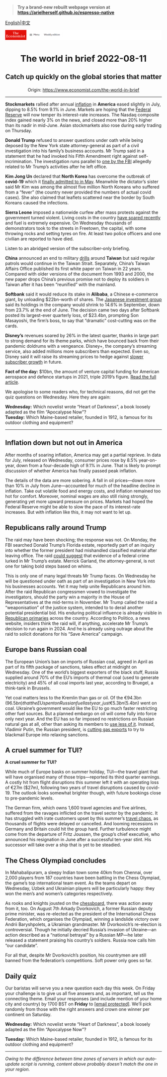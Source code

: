> **Try a brand-new rebuilt webpage version at https://arielherself.github.io/espresso-native**

[English](https://github.com/arielherself/espresso/blob/main/README.md)|[中文](https://github-com.translate.goog/arielherself/espresso/blob/main/README.md?_x_tr_sl=en&_x_tr_tl=zh-CN&_x_tr_hl=zh-CN&_x_tr_pto=wapp)



![The Economist](menubar.png)

# <p align="center">The world in brief 2022-08-11</p>

## <p align="center">Catch up quickly on the global stories that matter</p>

<p align="center">Origin: <a href="https://www.economist.com/the-world-in-brief">https://www.economist.com/the-world-in-brief</a><hr>

<strong>Stockmarkets</strong> rallied after annual [inflation](https://www.economist.com/finance-and-economics/2022/08/03/does-high-inflation-matter) in <strong>America</strong> eased slightly in July, dipping to 8.5% from 9.1% in June. Markets are hoping that the [Federal Reserve](https://www.economist.com/leaders/the-federal-reserve-is-causing-pain-in-financial-markets/21809132) will now temper its interest-rate increases. The Nasdaq composite index gained nearly 3% on the news, and closed more than 20% higher than its nadir in mid-June. Asian stockmarkets also rose during early trading on Thursday. 

<strong>Donald Trump</strong> refused to answer questions under oath while being deposed by the New York state attorney-general as part of a civil investigation into his family’s business accounts. Mr Trump said in a statement that he had invoked his Fifth Amendment right against self-incrimination. The investigation runs parallel to [one by the FBI](https://www.economist.com/united-states/2022/08/09/an-fbi-raid-on-donald-trumps-home-ignites-a-political-firestorm) allegedly related to Mr Trump’s activities after he left office. 

<strong>Kim Jong Un</strong> declared that <strong>North Korea</strong> has overcome the outbreak of <strong>covid-19</strong> which it [finally admitted to in May](https://www.economist.com/asia/2022/05/17/covid-19-is-spreading-like-wildfire-in-north-korea). Meanwhile the dictator’s sister said Mr Kim was among the almost five million North Koreans who suffered from a “fever” (the country never provided the numbers of actual covid cases). She also claimed that leaflets scattered near the border by South Koreans caused the infections. 

<strong>Sierra Leone</strong> imposed a nationwide curfew after mass protests against the government turned violent. Living costs in the country [have soared recently](https://www.economist.com/international/2022/06/23/costly-food-and-energy-are-fostering-global-unrest) and fuel is extremely expensive. On Wednesday thousands of demonstrators took to the streets in Freetown, the capital, with some throwing rocks and setting tyres on fire. At least two police officers and one civilian are reported to have died.

Listen to an abridged version of the subscriber-only briefing.

<strong>China</strong> announced an end to military [drills](https://www.economist.com/china/2022/08/05/the-crisis-over-taiwan-is-yet-another-test-for-xi-jinping) around <strong>Taiwan</strong> but said regular patrols would continue in the Taiwan Strait. Separately, China’s Taiwan Affairs Office published its first white paper on Taiwan in 22 years. Compared with older versions of the document from 1993 and 2000, the new paper drops China’s previous promise not to deploy its soldiers in Taiwan after it has been “reunified” with the mainland.

<strong>Softbank</strong> said it would reduce its stake in <strong>Alibaba</strong>, a Chinese e-commerce giant, by unloading $22bn-worth of shares. The [Japanese investment group](https://www.economist.com/business/2021/06/17/hard-truths-about-softbank) said its holdings in the company would shrink to 14.6% in September, down from 23.7% at the end of June. The decision came two days after Softbank posted its largest-ever quarterly loss, of $23.4bn, prompting Son Masayoshi, the firm’s boss, to say that “dramatic” cost-cutting was on the cards. 

<strong>Disney’s</strong> revenues soared by 26% in the latest quarter, thanks in large part to strong demand for its theme parks, which have bounced back from their pandemic doldrums with a vengeance. Disney+, the company’s streaming service, also added millions more subscribers than expected. Even so, Disney said it will raise its streaming prices to hedge against [slower subscriber growth](https://www.economist.com/business/disney-netflix-apple-is-anyone-winning-the-streaming-wars/21807591) in future.

<strong>Fact of the day:</strong> $10bn, the amount of venture capital funding for American aerospace and defence startups in 2021, triple 2019’s figure. [Read the full article](https://www.economist.com/business/2022/08/08/can-tech-reshape-the-pentagon).

We apologise to some readers who, for technical reasons, did not get the quiz questions on Wednesday. Here they are again: 

<strong>Wednesday:</strong> Which novelist wrote “Heart of Darkness”, a book loosely adapted as the film “Apocalypse Now”?  
<strong>Tuesday:</strong> Which Maine-based retailer, founded in 1912, is famous for its outdoor clothing and equipment?

----------

## Inflation down but not out in America

After months of soaring inflation, America may get a partial reprieve. In data for July, released on Wednesday, consumer prices rose by 8.5% year-on-year, down from a four-decade high of 9.1% in June. That is likely to prompt discussion of whether America has finally passed peak inflation.

The details of the data are more sobering. A fall in oil prices—down more than 10% in July from June—accounted for much of the headline decline in inflation. Take out volatile food and energy costs, and inflation remained too hot for comfort. Moreover, nominal wages are also still rising strongly, generating yet more upward pressure on prices. Markets had hoped the Federal Reserve might be able to slow the pace of its interest-rate increases. But with inflation like this, it may not want to let up.

## Republicans rally around Trump

The raid may have been shocking; the response was not. On Monday, the FBI searched Donald Trump’s Florida estate, reportedly part of an inquiry into whether the former president had mishandled classified material after leaving office. The raid [could suggest](https://www.economist.com/united-states/2022/08/09/an-fbi-raid-on-donald-trumps-home-ignites-a-political-firestorm) that evidence of a federal crime lurked in Mr Trump’s estate. Merrick Garland, the attorney-general, is not one for taking bold steps based on whims.

  
 This is only one of many legal threats Mr Trump faces. On Wednesday he will be questioned under oath as part of an investigation in New York into his businesses accounts. Yet it may help unite Republicans around him. After the raid Republican congressmen vowed to investigate the investigators, should the party win a majority in the House of Representatives at the mid-terms in November. Mr Trump called the raid a “weaponisation” of the justice system, intended to to derail another potential presidential bid. His enduring political influence is already visible in [Republican primaries](https://www.economist.com/united-states/2022/08/03/donald-trumps-preferred-candidates-sweep-to-victory-in-arizona) across the country. According to Politico, a news website, insiders think the raid will, if anything, accelerate Mr Trump’s decision to run again in 2024. And he is already using outrage about the raid to solicit donations for his “Save America” campaign.

## Europe bans Russian coal

The European Union’s ban on imports of Russian coal, agreed in April as part of its fifth package of sanctions, takes effect at midnight on Wednesday. One of the world’s biggest exporters of the black stuff, Russia supplied around 70% of the EU’s imports of thermal coal (used to generate electricity) and 45% of all coal imports last year, according to Bruegel, a think-tank in Brussels.

  
 Yet coal matters less to the Kremlin than gas or oil. Of the €94.3bn ($96.5bn) that the EU spent on Russian fuel last year, just €5.3bn ($5.4bn) went on coal. Ukraine’s government would like the EU to go much faster restricting other fuel sources. But a planned embargo on oil will come fully into force only next year. And the EU has so far imposed no restrictions on Russian natural gas at all, other than asking its members to [use less of it](https://www.economist.com/europe/2022/07/28/the-eu-agrees-on-an-energy-diet-to-fight-russian-gas-cuts). Instead, Vladimir Putin, the Russian president, is [cutting gas exports](https://www.economist.com/europe/2022/07/11/europe-is-preparing-for-russian-gas-to-be-cut-off-this-winter) to try to blackmail Europe into relaxing sanctions.

## A cruel summer for TUI?

<strong>A cruel summer for TUI?</strong>

While much of Europe basks on summer holiday, TUI—the travel giant that will have organised many of those trips—reported its third quarter earnings. A costly hit from flight disruptions this summer left it with an operating loss of €27m ($27m), following two years of travel disruptions caused by covid-19. The outlook looks somewhat brighter though, with future bookings close to pre-pandemic levels.  
  
 The German firm, which owns 1,600 travel agencies and five airlines, suffered from the ravages inflicted on the travel sector by the pandemic. It has struggled with irate customers upset by this summer’s [travel chaos](https://www.economist.com/britain/2022/07/05/why-british-holiday-makers-should-brace-for-more-misery-this-summer), as thousands of flights were delayed or cancelled. And looming recessions in Germany and Britain could hit the group hard. Further turbulence might come from the departure of Fritz Joussen, the group’s chief executive, who announced his resignation in June after a successful ten-year stint. His successor will take over a ship that is yet to be steadied.

## The Chess Olympiad concludes

In Mahabalipuram, a sleepy Indian town some 40km from Chennai, over 2,000 players from 187 countries have been battling in the Chess Olympiad, the game’s top international team event. As the teams depart on Wednesday, Uzbek and Ukrainian players will be particularly happy: they won the men’s and women’s categories respectively.

As rooks and knights jousted on the [chessboard](https://www.economist.com/1843/2015/06/15/chess), there was action away from it, too. On August 7th Arkady Dvorkovich, a former Russian deputy prime minister, was re-elected as the president of the International Chess Federation, which organises the Olympiad, winning a landslide victory over Andrii Baryshpolets, a Ukrainian grandmaster. Mr Dvorkovich’s re-election is controversial. Though he initially decried Russia’s invasion of Ukraine—an action described as a “​​national betrayal” by a Russian MP—he later released a statement praising his country’s soldiers. Russia now calls him “our candidate”. 

For all that, despite Mr Dvorkovich’s position, his countrymen are still banned from the federation’s competitions. Soft power only goes so far.

## Daily quiz

Our baristas will serve you a new question each day this week. On Friday your challenge is to give us all five answers and, as important, tell us the connecting theme. Email your responses (and include mention of your home city and country) by 1700 BST on <strong>Friday</strong> to [<span class="__cf_email__" data-cfemail="2c7d594556695f5c5e495f5f436c494f43424341455f58024f4341">[email&#160;protected]</span>](https://mail.google.com/mail/?view=cm&amp;fs=1&amp;tf=1&amp;to=QuizEspresso@economist.com). We’ll pick randomly from those with the right answers and crown one winner per continent on Saturday. 

<strong>Wednesday:</strong> Which novelist wrote “Heart of Darkness”, a book loosely adapted as the film “Apocalypse Now”?

<strong>Tuesday:</strong> Which Maine-based retailer, founded in 1912, is famous for its outdoor clothing and equipment?

----------

*Owing to the difference between time zones of servers in which our auto-update script is running, content above probably doesn't match the one in your region.*
